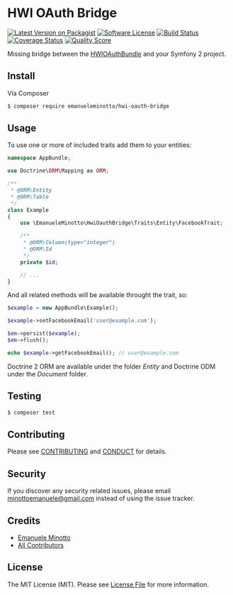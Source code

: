 # HWI OAuth Bridge

[![Latest Version on Packagist][ico-version]][link-packagist]
[![Software License][ico-license]](LICENSE.md)
[![Build Status][ico-travis]][link-travis]
[![Coverage Status][ico-scrutinizer]][link-scrutinizer]
[![Quality Score][ico-code-quality]][link-code-quality]

Missing bridge between the [HWIOAuthBundle](https://github.com/hwi/HWIOAuthBundle) and your Symfony 2 project.

## Install

Via Composer

``` bash
$ composer require emanueleminotto/hwi-oauth-bridge
```

## Usage

To use one or more of included traits add them to your entities:

```php
namespace AppBundle;

use Doctrine\ORM\Mapping as ORM;

/**
 * @ORM\Entity
 * @ORM\Table
 */
class Example
{
    use \EmanueleMinotto\HwiOauthBridge\Traits\Entity\FacebookTrait;

    /**
     * @ORM\Column(type="integer")
     * @ORM\Id
     */
    private $id;

    // ...
}
```

And all related methods will be available throught the trait, so:

```php
$example = new AppBundle\Example();

$example->setFacebookEmail('user@example.com');

$em->persist($example);
$em->flush();

echo $example->getFacebookEmail(); // user@example.com
```

Doctrine 2 ORM are available under the folder *Entity* and Doctrine ODM under
the *Document* folder.

## Testing

```bash
$ composer test
```

## Contributing

Please see [CONTRIBUTING](CONTRIBUTING.md) and [CONDUCT](CONDUCT.md) for details.

## Security

If you discover any security related issues, please email minottoemanuele@gmail.com instead of using the issue tracker.

## Credits

- [Emanuele Minotto][link-author]
- [All Contributors][link-contributors]

## License

The MIT License (MIT). Please see [License File](LICENSE.md) for more information.

[ico-version]: https://img.shields.io/packagist/v/emanueleminotto/hwi-oauth-bridge.svg?style=flat-square
[ico-license]: https://img.shields.io/badge/license-MIT-brightgreen.svg?style=flat-square
[ico-travis]: https://img.shields.io/travis/EmanueleMinotto/hwi-oauth-bridge/master.svg?style=flat-square
[ico-scrutinizer]: https://img.shields.io/scrutinizer/coverage/g/emanueleminotto/hwi-oauth-bridge.svg?style=flat-square
[ico-code-quality]: https://img.shields.io/scrutinizer/g/emanueleminotto/hwi-oauth-bridge.svg?style=flat-square

[link-packagist]: https://packagist.org/packages/emanueleminotto/hwi-oauth-bridge
[link-travis]: https://travis-ci.org/EmanueleMinotto/hwi-oauth-bridge
[link-scrutinizer]: https://scrutinizer-ci.com/g/emanueleminotto/hwi-oauth-bridge/code-structure
[link-code-quality]: https://scrutinizer-ci.com/g/emanueleminotto/hwi-oauth-bridge
[link-author]: https://github.com/EmanueleMinotto
[link-contributors]: ../../contributors

